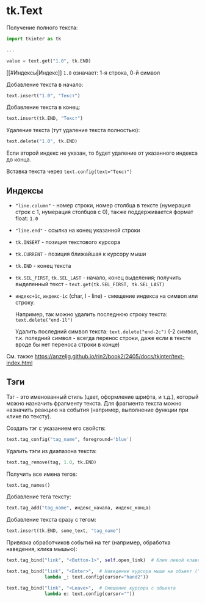# tk.Text
Получение полного текста:

```python
import tkinter as tk

...

value = text.get("1.0", tk.END)
```

[[#Индексы|Индекс]] `1.0` означает: 1-я строка, 0-й символ

Добавление текста в начало:

```python
text.insert("1.0", "Текст")
```

Добавление текста в конец:
```python
text.insert(tk.END, "Текст")
```

Удаление текста (тут удаление текста полностью):
```python
text.delete("1.0", tk.END)
```

Если второй индекс не указан, то будет удаление от указанного индекса до конца.

Вставка текста через `text.config(text="Текст")`

## Индексы
- `"line.column"` - номер строки, номер столбца в тексте (нумерация строк с 1, нумерация столбцов с 0), также поддерживается формат float: `1.0`
- `"line.end"` - ссылка на конец указанной строки
- `tk.INSERT` - позиция текстового курсора
- `tk.CURRENT` - позиция ближайшая к курсору мыши
- `tk.END` - конец текста
- `tk.SEL_FIRST`, `tk.SEL_LAST` - начало, конец выделения;
	получить выделенный текст - `text.get(tk.SEL_FIRST, tk.SEL_LAST)`
- `индекс+1c`, `индекс-1c` (char, l - line) - смещение индекса на символ или строку.
  
  Например, так можно удалить последнюю строку текста: `text.delete("end-1l")`
  
  Удалить последний символ текста: `text.delete("end-2c")` (-2 символ, т.к. поледний символ - всегда перенос строки, даже если в тексте вроде бы нет переноса строки в конце)

См. также https://anzeljg.github.io/rin2/book2/2405/docs/tkinter/text-index.html

## Тэги

Тэг - это именованный стиль (цвет, оформление шрифта, и т.д.), который можно назначить фрагменту текста. Для фрагмента текста можно назначить реакцию на события (например, выполнение функции при клике по тексту).

Создать тэг с указанием его свойств:
```python
text.tag_config("tag_name", foreground='blue')
```

Удалить тэги из диапазона текста:
```python
text.tag_remove(tag, 1.0, tk.END)
```

Получить все имена тегов:
```python
text.tag_names()
```

Добавление тега тексту:
```python
text.tag_add("tag_name", индекс_начала, индекс_конца)
```

Добавление текста сразу с тегом:
```python
text.insert(tk.END, some_text, "tag_name")
```

Привязка обработчиков событий на тег (например, обработка наведения, клика мышью):
```python
text.tag_bind("link", "<Button-1>", self.open_link)  # Клик левой клавишей мыши

text.tag_bind("link", "<Enter>",  # Наведение курсора мыши на объект ("hower")
              lambda _: text.config(cursor="hand2"))

text.tag_bind("link", "<Leave>",  # Смещение курсора с объекта 
              lambda e: text.config(cursor=""))
```
